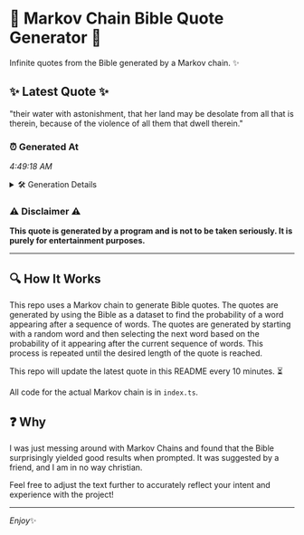 # 📖 Markov Chain Bible Quote Generator 📖

Infinite quotes from the Bible generated by a Markov chain. ✨

## ✨ Latest Quote ✨
"their water with astonishment, that her land may be desolate from all that is therein, because of the violence of all them that dwell therein."

### ⏰ Generated At
*4:49:18 AM*

<details>
    <summary>🛠️ Generation Details</summary>
    <p>
        <strong>🌱 Seed:</strong> their<br>
        <strong>🔄 Iterations:</strong> 24<br>
        <strong>📜 Context History:</strong><br>[ their ]: water<br>[ their, water ]: with<br>[ their, water, with ]: astonishment,<br>[ their, water, with, astonishment, ]: that<br>[ their, water, with, astonishment,, that ]: her<br>[ their, water, with, astonishment,, that, her ]: land<br>[ water, with, astonishment,, that, her, land ]: may<br>[ with, astonishment,, that, her, land, may ]: be<br>[ astonishment,, that, her, land, may, be ]: desolate<br>[ that, her, land, may, be, desolate ]: from<br>[ her, land, may, be, desolate, from ]: all<br>[ land, may, be, desolate, from, all ]: that<br>[ may, be, desolate, from, all, that ]: is<br>[ be, desolate, from, all, that, is ]: therein,<br>[ desolate, from, all, that, is, therein, ]: because<br>[ from, all, that, is, therein,, because ]: of<br>[ all, that, is, therein,, because, of ]: the<br>[ that, is, therein,, because, of, the ]: violence<br>[ is, therein,, because, of, the, violence ]: of<br>[ therein,, because, of, the, violence, of ]: all<br>[ because, of, the, violence, of, all ]: them<br>[ of, the, violence, of, all, them ]: that<br>[ the, violence, of, all, them, that ]: dwell<br>[ violence, of, all, them, that, dwell ]: therein.<br>
    </p>
</details>

### ⚠️ Disclaimer ⚠️
**This quote is generated by a program and is not to be taken seriously. It is purely for entertainment purposes.**

---

## 🔍 How It Works

This repo uses a Markov chain to generate Bible quotes. The quotes are generated by using the Bible as a dataset to find the probability of a word appearing after a sequence of words. The quotes are generated by starting with a random word and then selecting the next word based on the probability of it appearing after the current sequence of words. This process is repeated until the desired length of the quote is reached.

This repo will update the latest quote in this README every 10 minutes. ⏳

All code for the actual Markov chain is in `index.ts`.

## ❓ Why

I was just messing around with Markov Chains and found that the Bible surprisingly yielded good results when prompted. 
It was suggested by a friend, and I am in no way christian.

Feel free to adjust the text further to accurately reflect your intent and experience with the project!

---

*Enjoy*✨
